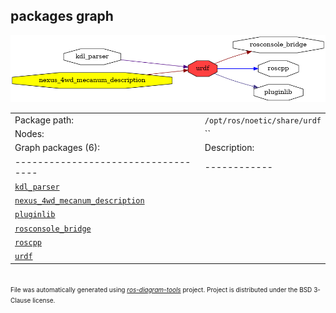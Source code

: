 <!--
File was automatically generated using 'ros-diagram-tools' project.
Project is distributed under the BSD 3-Clause license.
-->

## packages graph

[![urdf](urdf.png "urdf")](urdf.png)

|     |     |
| --- | --- |
| Package path: | `/opt/ros/noetic/share/urdf` |
| Nodes: | `` |
| Graph packages (6): | Description: |
| ----------------------------------- | ------------ |
| [`kdl_parser`](kdl_parser.html) |  |
| [`nexus_4wd_mecanum_description`](nexus_4wd_mecanum_description.html) |  |
| [`pluginlib`](pluginlib.html) |  |
| [`rosconsole_bridge`](rosconsole_bridge.html) |  |
| [`roscpp`](roscpp.html) |  |
| [`urdf`](urdf.html) |  |


</br>
<font size="1">
File was automatically generated using <a href="https://github.com/anetczuk/ros-diagram-tools"><i>ros-diagram-tools</i></a> project.
Project is distributed under the BSD 3-Clause license.
</font>
